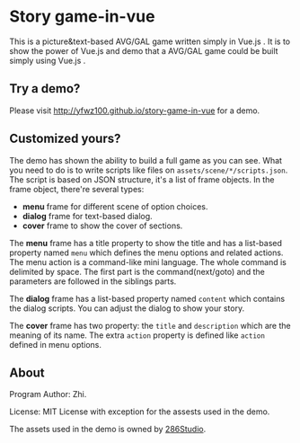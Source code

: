 # Story game-in-vue

This is a picture&text-based AVG/GAL game written simply in Vue.js . It is to show the power of Vue.js and demo that a AVG/GAL game could be built simply using Vue.js .

## Try a demo?

Please visit http://yfwz100.github.io/story-game-in-vue for a demo.

## Customized yours?

The demo has shown the ability to build a full game as you can see. What you need to do is to write scripts like files on `assets/scene/*/scripts.json`. The script is based on JSON structure, it's a list of frame objects. In the frame object, there're several types:

 - **menu** frame for different scene of option choices.
 - **dialog** frame for text-based dialog.
 - **cover** frame to show the cover of sections.

The **menu** frame has a title property to show the title and has a list-based property named `menu` which defines the menu options and related actions. The menu action is a command-like mini language. The whole command is delimited by space. The first part is the command(next/goto) and the parameters are followed in the siblings parts.

The **dialog** frame has a list-based property named `content` which contains the dialog scripts. You can adjust the dialog to show your story. 

The **cover** frame has two property: the `title` and `description` which are the meaning of its name. The extra `action` property is defined like `action` defined in menu options.

## About

Program Author: Zhi.

License: MIT License with exception for the assests used in the demo.

The assets used in the demo is owned by [286Studio](http://www.286studio.com/).
